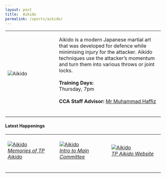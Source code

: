 ```yaml
---
layout: post
title:  Aikido
permalink: /sports/aikido/
---
```


<table>
    <tr>
        <td style="width:33%"><image src="{{site.baseurl}}/images/CCA_aikido.jpg" style="display:block;margin-left:auto;margin-right:auto;" alt="Aikido"></image></td>
        <td>
            <p>
                Aikido is a modern Japanese martial art that was developed for defence while minimising injury for the attacker. Aikido techniques use the attacker’s momentum and turn them into various throws or joint locks.<br>
                <br>
                <b>Training Days:</b><br>
                Thursday, 7pm<br>
                <br>
                <b>CCA Staff Advisor:</b> <a href="mailto:mdhaffiz@tp.edu.sg">Mr Muhammad Haffiz</a><br>
                <br>
            </p>
        </td>
    </tr>
</table>

#### Latest Happenings

<table>
    <tr>
        <td style="width:33%"><br>
            <a href="https://www.instagram.com/p/CACM9-gH593/">
                <image src="{{site.baseurl}}/images/CCA-Aikido_IG1.png" style="display:block;margin-left:auto;margin-right:auto;" alt="Aikido">
                <h6 style="margin-top:0%">Memories of TP Aikido</h6>
                </image>
            </a>
        </td>
        <td style="width:33%"><br>
            <a href="https://www.instagram.com/p/B_6_N7QHG_c/">
                <image src="{{site.baseurl}}/images/CCA-Aikido_IG2.png" style="display:block;margin-left:auto;margin-right:auto;" alt="Aikido">
                <h6 style="margin-top:0%">Intro to Main Committee</h6>
                </image>
            </a>
        </td>
        <td style="width:33%"><br>
            <a href="https://www.instagram.com/p/B7OMwMJH-Q1/">
                <image src="{{site.baseurl}}/images/CCA-Aikido_IG3.png" style="display:block;margin-left:auto;margin-right:auto;" alt="Aikido">
                <h6 style="margin-top:0%">TP Aikido Website</h6>    
                </image>
            </a>
        </td>
    </tr>
</table>
